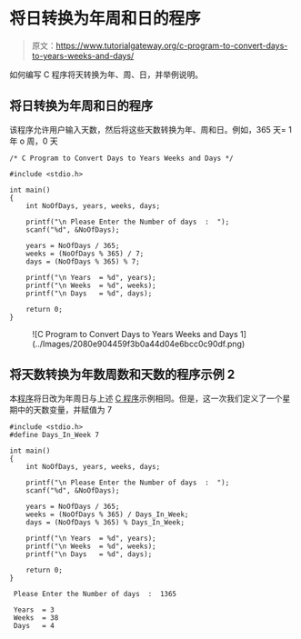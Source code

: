 # 将日转换为年周和日的程序

> 原文：<https://www.tutorialgateway.org/c-program-to-convert-days-to-years-weeks-and-days/>

如何编写 C 程序将天转换为年、周、日，并举例说明。

## 将日转换为年周和日的程序

该程序允许用户输入天数，然后将这些天数转换为年、周和日。例如，365 天= 1 年 o 周，0 天

```
/* C Program to Convert Days to Years Weeks and Days */

#include <stdio.h>

int main()
{
  	int NoOfDays, years, weeks, days;

 	printf("\n Please Enter the Number of days  :  ");
  	scanf("%d", &NoOfDays);

  	years = NoOfDays / 365;
  	weeks = (NoOfDays % 365) / 7;
  	days = (NoOfDays % 365) % 7;

    printf("\n Years  = %d", years);
    printf("\n Weeks  = %d", weeks);
    printf("\n Days   = %d", days);

   	return 0;
}
```

<figure class="wp-block-image">![C Program to Convert Days to Years Weeks and Days 1](../Images/2080e904459f3b0a44d04e6bcc0c90df.png)</figure>

## 将天数转换为年数周数和天数的程序示例 2

本[程序](https://www.tutorialgateway.org/c-programming-examples/)将日改为年周日与上述 [C 程序](https://www.tutorialgateway.org/c-programming/ "C Programming")示例相同。但是，这一次我们定义了一个星期中的天数变量，并赋值为 7

```
#include <stdio.h>
#define Days_In_Week 7

int main()
{
  	int NoOfDays, years, weeks, days;

 	printf("\n Please Enter the Number of days  :  ");
  	scanf("%d", &NoOfDays);

  	years = NoOfDays / 365;
  	weeks = (NoOfDays % 365) / Days_In_Week;
  	days = (NoOfDays % 365) % Days_In_Week;

    printf("\n Years  = %d", years);
    printf("\n Weeks  = %d", weeks);
    printf("\n Days   = %d", days);

   	return 0;
}
```

```
 Please Enter the Number of days  :  1365

 Years  = 3
 Weeks  = 38
 Days   = 4
```